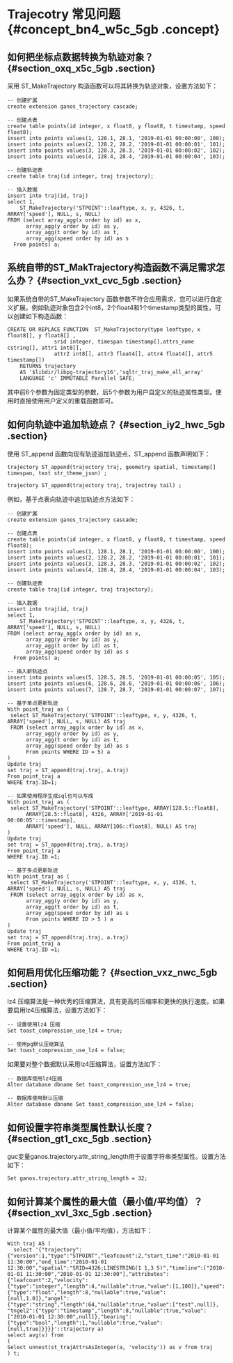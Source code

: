 # Trajecotry 常见问题 {#concept_bn4_w5c_5gb .concept}

## 如何把坐标点数据转换为轨迹对象？ {#section_oxq_x5c_5gb .section}

采用 ST\_MakeTrajectory 构造函数可以将其转换为轨迹对象，设置方法如下：

```
-- 创建扩展
create extension ganos_trajectory cascade;

-- 创建点表
create table points(id integer, x float8, y float8, t timestamp, speed float8);
insert into points values(1, 128.1, 28.1, '2019-01-01 00:00:00', 100);
insert into points values(2, 128.2, 28.2, '2019-01-01 00:00:01', 101);
insert into points values(3, 128.3, 28.3, '2019-01-01 00:00:02', 102);
insert into points values(4, 128.4, 28.4, '2019-01-01 00:00:04', 103);

-- 创建轨迹表
create table traj(id integer, traj trajectory);

-- 插入数据
insert into traj(id, traj) 
select 1, 
    ST_MakeTrajectory('STPOINT'::leaftype, x, y, 4326, t, ARRAY['speed'], NULL, s, NULL) 
FROM (select array_agg(x order by id) as x,  
      array_agg(y order by id) as y,
      array_agg(t order by id) as t,
      array_agg(speed order by id) as s
  From points) a;
```

## 系统自带的ST\_MakTrajectory构造函数不满足需求怎么办？ {#section_vxt_cvc_5gb .section}

如果系统自带的ST\_MakeTrajectory 函数参数不符合应用需求，您可以进行自定义扩展。例如轨迹对象包含2个int8，2个float4和1个timestamp类型的属性，可以创建如下构造函数：

```
CREATE OR REPLACE FUNCTION  ST_MakeTrajectory(type leaftype, x float8[], y float8[] , 
               srid integer, timespan timestamp[],attrs_name cstring[], attr1 int8[], 
               attr2 int8[], attr3 float4[], attr4 float4[], attr5 timestamp[])
    RETURNS trajectory
    AS '$libdir/libpg-trajectory16','sqltr_traj_make_all_array'
    LANGUAGE 'c' IMMUTABLE Parallel SAFE;
```

其中前6个参数为固定类型的参数，后5个参数为用户自定义的轨迹属性类型。使用时直接使用用户定义的重载函数即可。

## 如何向轨迹中追加轨迹点？ {#section_iy2_hwc_5gb .section}

使用 ST\_append 函数向现有轨迹追加轨迹点，ST\_append 函数声明如下：

```
trajectory ST_append(trajectory traj, geometry spatial, timestamp[] timespan, text str_theme_json) ;

trajectory ST_append(trajectory traj, trajectroy tail) ;
```

例如，基于点表向轨迹中追加轨迹点方法如下：

```
-- 创建扩展
create extension ganos_trajectory cascade;

-- 创建点表
create table points(id integer, x float8, y float8, t timestamp, speed float8);
insert into points values(1, 128.1, 28.1, '2019-01-01 00:00:00', 100);
insert into points values(2, 128.2, 28.2, '2019-01-01 00:00:01', 101);
insert into points values(3, 128.3, 28.3, '2019-01-01 00:00:02', 102);
insert into points values(4, 128.4, 28.4, '2019-01-01 00:00:04', 103);

-- 创建轨迹表
create table traj(id integer, traj trajectory);

-- 插入数据
insert into traj(id, traj) 
select 1, 
    ST_MakeTrajectory('STPOINT'::leaftype, x, y, 4326, t, ARRAY['speed'], NULL, s, NULL) 
FROM (select array_agg(x order by id) as x,  
      array_agg(y order by id) as y,
      array_agg(t order by id) as t,
      array_agg(speed order by id) as s
  From points) a;
  
-- 插入新轨迹点
insert into points values(5, 128.5, 28.5, '2019-01-01 00:00:05', 105);
insert into points values(6, 128.6, 28.6, '2019-01-01 00:00:06', 106);
insert into points values(7, 128.7, 28.7, '2019-01-01 00:00:07', 107);

-- 基于单点更新轨迹
With point_traj as (
 select ST_MakeTrajectory('STPOINT'::leaftype, x, y, 4326, t, ARRAY['speed'], NULL, s, NULL) AS traj
 FROM (select array_agg(x order by id) as x,  
      array_agg(y order by id) as y,
      array_agg(t order by id) as t,
      array_agg(speed order by id) as s
      From points WHERE ID = 5) a 
)
Update traj 
set traj = ST_append(traj.traj, a.traj)
From point_traj a
WHERE traj.ID=1;

-- 如果使用程序生成sql也可以写成
With point_traj as (
 select ST_MakeTrajectory('STPOINT'::leaftype, ARRAY[128.5::float8], 
      ARRAY[28.5::float8], 4326, ARRAY['2019-01-01 00:00:05'::timestamp], 
      ARRAY['speed'], NULL, ARRAY[106::float8], NULL) AS traj
)
Update traj 
set traj = ST_append(traj.traj, a.traj)
From point_traj a
WHERE traj.ID =1;

-- 基于多点更新轨迹
With point_traj as (
 select ST_MakeTrajectory('STPOINT'::leaftype, x, y, 4326, t, ARRAY['speed'], NULL, s, NULL) AS traj
 FROM (select array_agg(x order by id) as x,  
      array_agg(y order by id) as y,
      array_agg(t order by id) as t,
      array_agg(speed order by id) as s
      From points WHERE ID > 5 ) a 
)
Update traj 
set traj = ST_append(traj.traj, a.traj)
From point_traj a
WHERE traj.ID =1;
```

## 如何启用优化压缩功能？ {#section_vxz_nwc_5gb .section}

lz4 压缩算法是一种优秀的压缩算法，具有更高的压缩率和更快的执行速度。如果要启用lz4压缩算法，设置方法如下：

```
-- 设置使用lz4 压缩
Set toast_compression_use_lz4 = true; 

-- 使用pg默认压缩算法
Set toast_compression_use_lz4 = false;
```

如果要对整个数据默认采用lz4压缩算法，设置方法如下：

```
-- 数据库使用lz4压缩
Alter database dbname Set toast_compression_use_lz4 = true;

-- 数据库使用默认压缩
Alter database dbname Set toast_compression_use_lz4 = false;
```

## 如何设置字符串类型属性默认长度？ {#section_gt1_cxc_5gb .section}

guc变量ganos.trajectory.attr\_string\_length用于设置字符串类型属性。设置方法如下：

```
Set ganos.trajectory.attr_string_length = 32;
```

## 如何计算某个属性的最大值（最小值/平均值）？ {#section_xvl_3xc_5gb .section}

计算某个属性的最大值（最小值/平均值），方法如下：

```
With traj AS (
  select '{"trajectory":{"version":1,"type":"STPOINT","leafcount":2,"start_time":"2010-01-01 11:30:00","end_time":"2010-01-01 12:30:00","spatial":"SRID=4326;LINESTRING(1 1,3 5)","timeline":["2010-01-01 11:30:00","2010-01-01 12:30:00"],"attributes":{"leafcount":2,"velocity":{"type":"integer","length":4,"nullable":true,"value":[1,100]},"speed":{"type":"float","length":8,"nullable":true,"value":[null,1.0]},"angel":{"type":"string","length":64,"nullable":true,"value":["test",null]}, "tngel2":{"type":"timestamp","length":8,"nullable":true,"value":["2010-01-01 12:30:00",null]},"bearing":{"type":"bool","length":1,"nullable":true,"value":[null,true]}}}}'::trajectory a)
select avg(v) from 
(
Select unnest(st_trajAttrsAsInteger(a, 'velocity')) as v from traj
) t;
```

